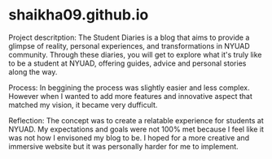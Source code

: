 # shaikha09.github.io
Project descritption: The Student Diaries is a blog that aims to provide a glimpse of reality, personal experiences, and transformations in NYUAD community. Through these diaries, you will get to explore what it's truly like to be a student at NYUAD, offering guides, advice and personal stories along the way. 


Process: In beggining the process was slightly easier and less complex. However when I wanted to add more features and innovative aspect that matched my vision, it became very dufficult.



Reflection: The concept was to create a relatable experience for students at NYUAD. My expectations and goals were not 100% met because I feel like it was not how I envisoned my blog to be. I hoped for a more creative and immersive website but it was personally harder for me to implement.

